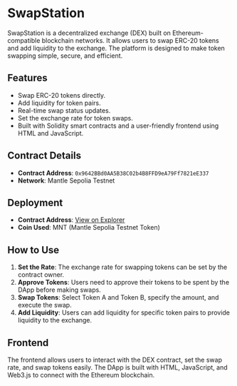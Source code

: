 # SwapStation

SwapStation is a decentralized exchange (DEX) built on Ethereum-compatible blockchain networks. It allows users to swap ERC-20 tokens and add liquidity to the exchange. The platform is designed to make token swapping simple, secure, and efficient.

## Features

- Swap ERC-20 tokens directly.
- Add liquidity for token pairs.
- Real-time swap status updates.
- Set the exchange rate for token swaps.
- Built with Solidity smart contracts and a user-friendly frontend using HTML and JavaScript.

## Contract Details

- **Contract Address**: `0x9642BBd0AA5B38C02b4B8FFD9eA79Ff7821eE337`
- **Network**: Mantle Sepolia Testnet

## Deployment

- **Contract Address**: [View on Explorer](https://explorer.sepolia.mantle.xyz/address/0x9642BBd0AA5B38C02b4B8FFD9eA79Ff7821eE337)
- **Coin Used**: MNT (Mantle Sepolia Testnet Token)

## How to Use

1. **Set the Rate**: The exchange rate for swapping tokens can be set by the contract owner.
2. **Approve Tokens**: Users need to approve their tokens to be spent by the DApp before making swaps.
3. **Swap Tokens**: Select Token A and Token B, specify the amount, and execute the swap.
4. **Add Liquidity**: Users can add liquidity for specific token pairs to provide liquidity to the exchange.

## Frontend

The frontend allows users to interact with the DEX contract, set the swap rate, and swap tokens easily. The DApp is built with HTML, JavaScript, and Web3.js to connect with the Ethereum blockchain.

